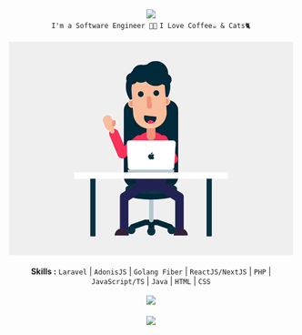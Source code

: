 
<div align="center">
<img src="https://readme-typing-svg.herokuapp.com?font=Fira+Code&pause=1000&color=006BF7&random=false&width=500&lines=Hey+There%2C+My+Name+is+Fakhri+Adi+Saputra">
<div align="center" width="50">
<code>I'm a Software Engineer 🐱‍💻</code> 
<code>I Love Coffee☕ & Cats🐈</code><br/>
<br><img width="500px" src="https://github.com/fakhrads/fakhrads/blob/main/coding.gif">
<br><br><b>Skills :</b> <code>Laravel</code> | <code>AdonisJS</code> | <code>Golang Fiber</code> | <code>ReactJS/NextJS</code> | <code>PHP</code> | <code>JavaScript/TS</code> | <code>Java</code> | <code>HTML</code> | <code>CSS</code>
<br><br><img src="https://github-readme-stats.vercel.app/api?username=fakhrads&include_all_commits=false&show_icons=true&theme=tokyonight">
<br><br><img src="https://github-readme-streak-stats.herokuapp.com?user=fakhrads&theme=dark&mode=weekly">  

